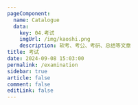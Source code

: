 ```yaml
---
pageComponent: 
  name: Catalogue
  data: 
    key: 04.考试
    imgUrl: /img/kaoshi.png
    description: 软考、考公、考研、总结等文章
title: 考试
date: 2024-09-08 15:03:00
permalink: /examination
sidebar: true
article: false
comment: false
editLink: false
---
```


